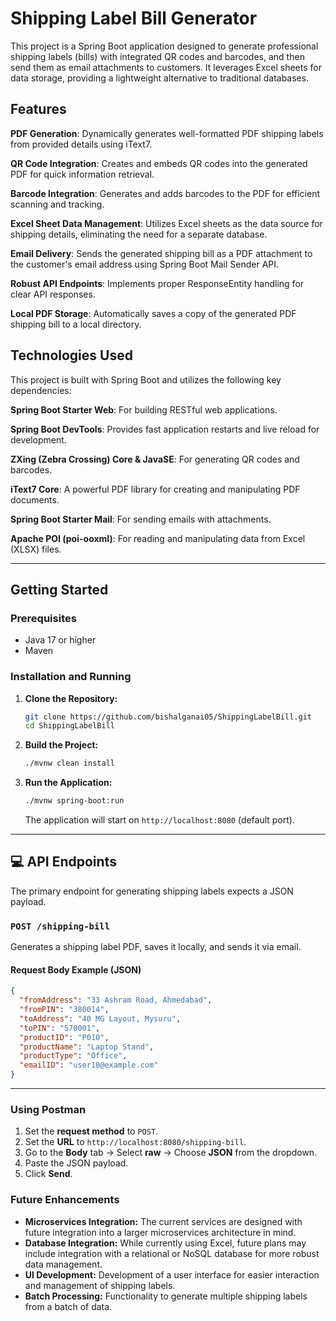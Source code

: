 # Shipping Label Bill Generator

This project is a Spring Boot application designed to generate professional shipping labels (bills) with integrated QR codes and barcodes, and then send them as email attachments to customers. It leverages Excel sheets for data storage, providing a lightweight alternative to traditional databases.

## Features

**PDF Generation**: Dynamically generates well-formatted PDF shipping labels from provided details using iText7.

**QR Code Integration**: Creates and embeds QR codes into the generated PDF for quick information retrieval.

**Barcode Integration**: Generates and adds barcodes to the PDF for efficient scanning and tracking.

**Excel Sheet Data Management**: Utilizes Excel sheets as the data source for shipping details, eliminating the need for a separate database.

**Email Delivery**: Sends the generated shipping bill as a PDF attachment to the customer's email address using Spring Boot Mail Sender API.

**Robust API Endpoints**: Implements proper ResponseEntity handling for clear API responses.

**Local PDF Storage**: Automatically saves a copy of the generated PDF shipping bill to a local directory.

## Technologies Used
This project is built with Spring Boot and utilizes the following key dependencies:

**Spring Boot Starter Web**: For building RESTful web applications.

**Spring Boot DevTools**: Provides fast application restarts and live reload for development.

**ZXing (Zebra Crossing) Core & JavaSE**: For generating QR codes and barcodes.

**iText7 Core**: A powerful PDF library for creating and manipulating PDF documents.

**Spring Boot Starter Mail**: For sending emails with attachments.

**Apache POI (poi-ooxml)**: For reading and manipulating data from Excel (XLSX) files.

---

## Getting Started

### Prerequisites

* Java 17 or higher
* Maven

### Installation and Running
1.  **Clone the Repository:**

    ```bash
    git clone https://github.com/bishalganai05/ShippingLabelBill.git
    cd ShippingLabelBill
    ```

2.  **Build the Project:**

    ```bash
    ./mvnw clean install
    ```

3.  **Run the Application:**

    ```bash
    ./mvnw spring-boot:run
    ```

    The application will start on `http://localhost:8080` (default port).

---

## 💻 API Endpoints

The primary endpoint for generating shipping labels expects a JSON payload.

### `POST /shipping-bill`

Generates a shipping label PDF, saves it locally, and sends it via email.

#### Request Body Example (JSON)

```json
{
  "fromAddress": "33 Ashram Road, Ahmedabad",
  "fromPIN": "380014",
  "toAddress": "40 MG Layout, Mysuru",
  "toPIN": "570001",
  "productID": "P010",
  "productName": "Laptop Stand",
  "productType": "Office",
  "emailID": "user10@example.com"
}
```
---

### Using Postman

1. Set the **request method** to `POST`.
2. Set the **URL** to `http://localhost:8080/shipping-bill`.
3. Go to the **Body** tab → Select **raw** → Choose **JSON** from the dropdown.
4. Paste the JSON payload.
5. Click **Send**.

### Future Enhancements

- **Microservices Integration:** The current services are designed with future integration into a larger microservices architecture in mind.
- **Database Integration:** While currently using Excel, future plans may include integration with a relational or NoSQL database for more robust data management.
- **UI Development:** Development of a user interface for easier interaction and management of shipping labels.
- **Batch Processing:** Functionality to generate multiple shipping labels from a batch of data.
